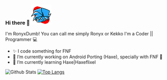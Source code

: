### Hi there 👋 ![Img-FNF-Icon](img/icon64.png)
I'm RonyxDumb! You can call me simply Ronyx or Kekko
I'm a Coder || Programmer 💻

- ✨️ I code something for FNF
- 🔭 I’m currently working on Android Porting (Haxe), specially with FNF 📱
- 🌱 I’m currently learning Haxe|Haxeflixel

![Github Stats](https://github-readme-stats.vercel.app/api?username=RonyxDumb&theme=radical)
[![Top Langs](https://github-readme-stats.vercel.app/api/top-langs/?username=RonyxDumb&layout=compact)](https://github.com/anuraghazra/github-readme-stats)

